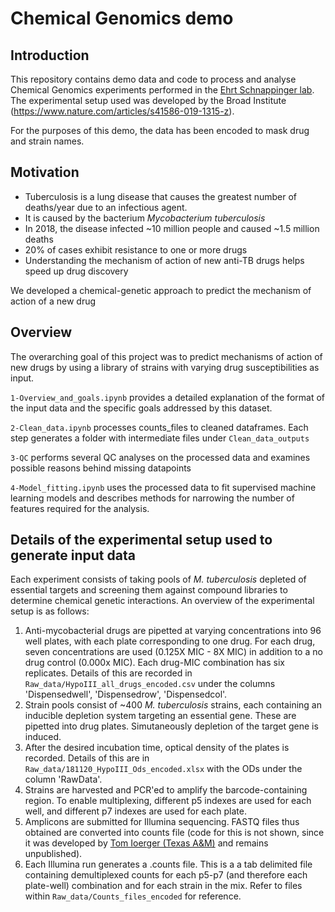# Chemical Genomics demo

## Introduction
This repository contains demo data and code to process and analyse Chemical Genomics experiments performed in the [Ehrt Schnappinger lab](https://www.ehrtschnappingerlabs.org/). The experimental setup used was developed by the Broad Institute (https://www.nature.com/articles/s41586-019-1315-z). 

For the purposes of this demo, the data has been encoded to mask drug and strain names. 

## Motivation

- Tuberculosis is a lung disease that causes the greatest number of deaths/year due to an infectious agent.
- It is caused by the bacterium _Mycobacterium tuberculosis_
- In 2018, the disease infected ~10 million people and caused ~1.5 million deaths
- 20% of cases exhibit resistance to one or more drugs
- Understanding the mechanism of action of new anti-TB drugs helps speed up drug discovery

We developed a chemical-genetic approach to predict the mechanism of action of a new drug

## Overview

The overarching goal of this project was to predict mechanisms of action of new drugs by using a library of strains with varying drug susceptibilities as input. 

`1-Overview_and_goals.ipynb` provides a detailed explanation of the format of the input data and the specific goals addressed by this dataset.

`2-Clean_data.ipynb` processes counts_files to cleaned dataframes. Each step generates a folder with intermediate files under `Clean_data_outputs`

`3-QC` performs several QC analyses on the processed data and examines possible reasons behind missing datapoints

`4-Model_fitting.ipynb` uses the processed data to fit supervised machine learning models and describes methods for narrowing the number of features required for the analysis.


## Details of the experimental setup used to generate input data
Each experiment consists of taking pools of _M. tuberculosis_ depleted of essential targets and screening them against compound libraries to determine chemical genetic interactions. An overview of the experimental setup is as follows:

1. Anti-mycobacterial drugs are pipetted at varying concentrations into 96 well plates, with each plate corresponding to one drug. For each drug, seven concentrations are used (0.125X MIC - 8X MIC) in addition to a no drug control (0.000x MIC). Each drug-MIC combination has six replicates. Details of this are recorded in `Raw_data/HypoIII_all_drugs_encoded.csv` under the columns 'Dispensedwell', 'Dispensedrow', 'Dispensedcol'.
2. Strain pools consist of ~400 _M. tuberculosis_ strains, each containing an inducible depletion system targeting an essential gene. These are pipetted into drug plates. Simutaneously depletion of the target gene is induced.
3. After the desired incubation time, optical density of the plates is recorded. Details of this are in `Raw_data/181120_HypoIII_Ods_encoded.xlsx` with the ODs under the column 'RawData'.
4. Strains are harvested and PCR'ed to amplify the barcode-containing region. To enable multiplexing, different p5 indexes are used for each well, and different p7 indexes are used for each plate.
5. Amplicons are submitted for Illumina sequencing. FASTQ files thus obtained are converted into counts file (code for this is not shown, since it was developed by [Tom Ioerger (Texas A&M)](https://engineering.tamu.edu/cse/profiles/tioerger.html) and remains unpublished). 
6. Each Illumina run generates a .counts file. This is a a tab delimited file containing demultiplexed counts for each p5-p7 (and therefore each plate-well) combination and for each strain in the mix. Refer to files within `Raw_data/Counts_files_encoded` for reference.

